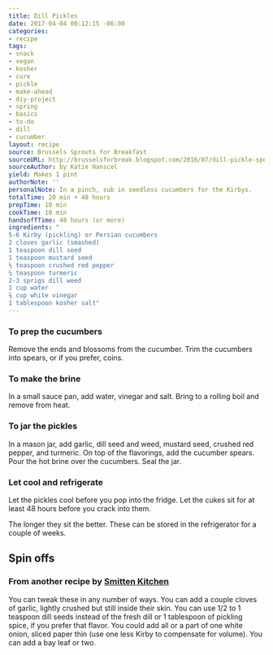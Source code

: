 ```yaml
---
title: Dill Pickles
date: 2017-04-04 00:12:15 -06:00
categories:
- recipe
tags:
- snack
- vegan
- kosher
- cure
- pickle
- make-ahead
- diy-project
- spring
- basics
- to-do
- dill
- cucumber
layout: recipe
source: Brussels Sprouts for Breakfast
sourceURL: http://brusselsforbreak.blogspot.com/2016/07/dill-pickle-spears.html
sourceAuthor: by Katie Hanscel
yield: Makes 1 pint
authorNote: ''
personalNote: In a pinch, sub in seedless cucumbers for the Kirbys.
totalTime: 20 min + 48 hours
prepTime: 10 min
cookTime: 10 min
handsoffTime: 48 hours (or more)
ingredients: "
5-6 Kirby (pickling) or Persian cucumbers
2 cloves garlic (smashed)
1 teaspoon dill seed
1 teaspoon mustard seed
½ teaspoon crushed red pepper
¼ teaspoon turmeric
2-3 sprigs dill weed
1 cup water
¾ cup white vinegar
1 tablespoon kosher salt"
---
```


### To prep the cucumbers
Remove the ends and blossoms from the cucumber. Trim the cucumbers into spears, or if you prefer, coins.

### To make the brine
In a small sauce pan, add water, vinegar and salt. Bring to a rolling boil and remove from heat.

### To jar the pickles
In a mason jar, add garlic, dill seed and weed, mustard seed, crushed red pepper, and turmeric. On top of the flavorings, add the cucumber spears. Pour the hot brine over the cucumbers. Seal the jar.

### Let cool and refrigerate
Let the pickles cool before you pop into the fridge. Let the cukes sit for at least 48 hours before you crack into them.

The longer they sit the better. These can be stored in the refrigerator for a couple of weeks.

## Spin offs

### From another recipe by [Smitten Kitchen](http://smittenkitchen.com/blog/2014/07/easiest-fridge-dill-pickles/)

You can tweak these in any number of ways. You can add a couple cloves of garlic, lightly crushed but still inside their skin. You can use 1/2 to 1 teaspoon dill seeds instead of the fresh dill or 1 tablespoon of pickling spice, if you prefer that flavor. You could add all or a part of one white onion, sliced paper thin (use one less Kirby to compensate for volume). You can add a bay leaf or two.
